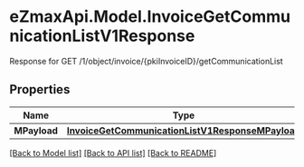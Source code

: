 # eZmaxApi.Model.InvoiceGetCommunicationListV1Response
Response for GET /1/object/invoice/{pkiInvoiceID}/getCommunicationList

## Properties

Name | Type | Description | Notes
------------ | ------------- | ------------- | -------------
**MPayload** | [**InvoiceGetCommunicationListV1ResponseMPayload**](InvoiceGetCommunicationListV1ResponseMPayload.md) |  | 

[[Back to Model list]](../README.md#documentation-for-models) [[Back to API list]](../README.md#documentation-for-api-endpoints) [[Back to README]](../README.md)

